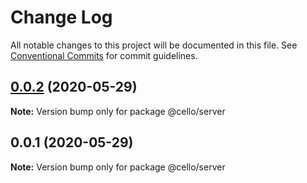 # Change Log

All notable changes to this project will be documented in this file.
See [Conventional Commits](https://conventionalcommits.org) for commit guidelines.

## [0.0.2](https://github.com/oldcook/cello/compare/@cello/server@0.0.1...@cello/server@0.0.2) (2020-05-29)

**Note:** Version bump only for package @cello/server





## 0.0.1 (2020-05-29)

**Note:** Version bump only for package @cello/server
